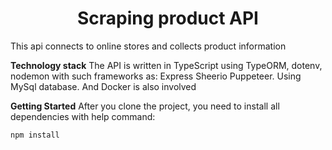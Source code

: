 <h1 align="center">Scraping product API</h1>

This api connects to online stores and collects product information

**Technology stack** The API is written in TypeScript using TypeORM, dotenv,
nodemon with such frameworks as: 
Express
Sheerio
Puppeteer. Using MySql database. And Docker is also involved

**Getting Started** After you clone the project, you need to install all dependencies with help command: 

```
npm install
```


